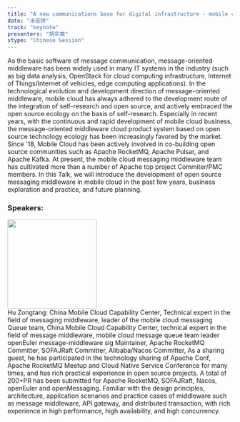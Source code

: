```yaml
---
title: "A new communications base for digital infrastructure - mobile cloud Message Queue Matrix"
date: "未安排" 
track: "keynote"
presenters: "胡宗棠"
stype: "Chinese Session"
---
```

As the basic software of message communication, message-oriented middleware has been widely used in many IT systems in the industry (such as big data analysis, OpenStack for cloud computing infrastructure, Internet of Things/Internet of vehicles, edge computing applications). In the technological evolution and development direction of message-oriented middleware, mobile cloud has always adhered to the development route of the integration of self-research and open source, and actively embraced the open source ecology on the basis of self-research. Especially in recent years, with the continuous and rapid development of mobile cloud business, the message-oriented middleware cloud product system based on open source technology ecology has been increasingly favored by the market. Since '18, Mobile Cloud has been actively involved in co-building open source communities such as Apache RocketMQ, Apache Pulsar, and Apache Kafka. At present, the mobile cloud messaging middleware team has cultivated more than a number of Apache top project Commiter/PMC members. In this Talk, we will introduce the development of open source messaging middleware in mobile cloud in the past few years, business exploration and practice, and future planning.
 ### Speakers: 
 <img src="https://img.bagevent.com/resource/20230801/2156038571016.jpg" width="200" /><br>Hu Zongtang: China Mobile Cloud Capability Center, Technical expert in the field of messaging middleware, leader of the mobile cloud messaging Queue team, China Mobile Cloud Capability Center, technical expert in the field of message middleware, mobile cloud message queue team leader
openEuler message-middleware sig Maintainer,
Apache RocketMQ Committer,
SOFAJRaft Committer,
Alibaba/Nacos Committer,
As a sharing guest, he has participated in the technology sharing of Apache Conf, Apache RocketMQ Meetup and Cloud Native Service Conference for many times, and has rich practical experience in open source projects. A total of 200+PR has been submitted for Apache RocketMQ, SOFAJRaft, Nacos, openEuler and openMessaging. Familiar with the design principles, architecture, application scenarios and practice cases of middleware such as message middleware, API gateway, and distributed transaction, with rich experience in high performance, high availability, and high concurrency.
 <br><br>